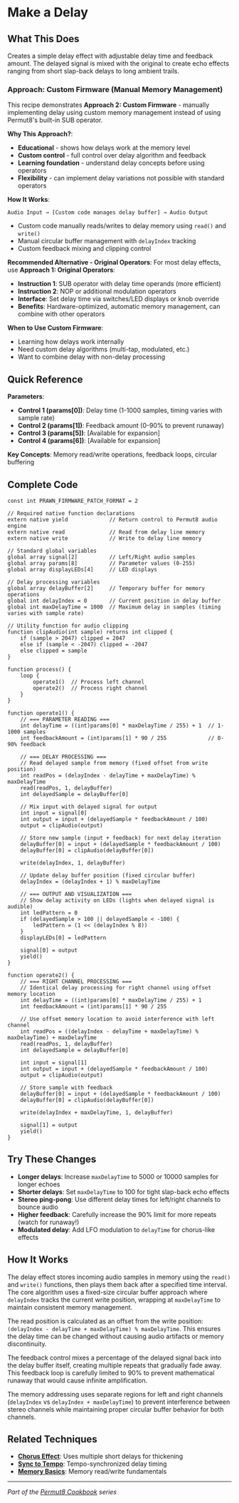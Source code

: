 # Make a Delay

## What This Does
Creates a simple delay effect with adjustable delay time and feedback amount. The delayed signal is mixed with the original to create echo effects ranging from short slap-back delays to long ambient trails.

### **Approach: Custom Firmware (Manual Memory Management)**

This recipe demonstrates **Approach 2: Custom Firmware** - manually implementing delay using custom memory management instead of using Permut8's built-in SUB operator.

**Why This Approach?**:
- **Educational** - shows how delays work at the memory level
- **Custom control** - full control over delay algorithm and feedback  
- **Learning foundation** - understand delay concepts before using operators
- **Flexibility** - can implement delay variations not possible with standard operators

**How It Works**:
```
Audio Input → [Custom code manages delay buffer] → Audio Output
```
- Custom code manually reads/writes to delay memory using `read()` and `write()`
- Manual circular buffer management with `delayIndex` tracking
- Custom feedback mixing and clipping control

**Recommended Alternative - Original Operators**:
For most delay effects, use **Approach 1: Original Operators**:
- **Instruction 1**: SUB operator with delay time operands (more efficient)
- **Instruction 2**: NOP or additional modulation operators
- **Interface**: Set delay time via switches/LED displays or knob override
- **Benefits**: Hardware-optimized, automatic memory management, can combine with other operators

**When to Use Custom Firmware**:
- Learning how delays work internally
- Need custom delay algorithms (multi-tap, modulated, etc.)
- Want to combine delay with non-delay processing

## Quick Reference
**Parameters**:
- **Control 1 (params[0])**: Delay time (1-1000 samples, timing varies with sample rate)
- **Control 2 (params[1])**: Feedback amount (0-90% to prevent runaway)
- **Control 3 (params[5])**: [Available for expansion]
- **Control 4 (params[6])**: [Available for expansion]

**Key Concepts**: Memory read/write operations, feedback loops, circular buffering

## Complete Code
```impala
const int PRAWN_FIRMWARE_PATCH_FORMAT = 2

// Required native function declarations
extern native yield             // Return control to Permut8 audio engine
extern native read              // Read from delay line memory
extern native write             // Write to delay line memory

// Standard global variables
global array signal[2]          // Left/Right audio samples
global array params[8]          // Parameter values (0-255)
global array displayLEDs[4]     // LED displays

// Delay processing variables
global array delayBuffer[2]     // Temporary buffer for memory operations
global int delayIndex = 0       // Current position in delay buffer
global int maxDelayTime = 1000  // Maximum delay in samples (timing varies with sample rate)

// Utility function for audio clipping
function clipAudio(int sample) returns int clipped {
    if (sample > 2047) clipped = 2047
    else if (sample < -2047) clipped = -2047
    else clipped = sample
}

function process() {
    loop {
        operate1()  // Process left channel
        operate2()  // Process right channel
    }
}

function operate1() {
    // === PARAMETER READING ===
    int delayTime = ((int)params[0] * maxDelayTime / 255) + 1  // 1-1000 samples
    int feedbackAmount = (int)params[1] * 90 / 255             // 0-90% feedback
    
    // === DELAY PROCESSING ===
    // Read delayed sample from memory (fixed offset from write position)
    int readPos = (delayIndex - delayTime + maxDelayTime) % maxDelayTime
    read(readPos, 1, delayBuffer)
    int delayedSample = delayBuffer[0]
    
    // Mix input with delayed signal for output
    int input = signal[0]
    int output = input + (delayedSample * feedbackAmount / 100)
    output = clipAudio(output)
    
    // Store new sample (input + feedback) for next delay iteration
    delayBuffer[0] = input + (delayedSample * feedbackAmount / 100)
    delayBuffer[0] = clipAudio(delayBuffer[0])
    
    write(delayIndex, 1, delayBuffer)
    
    // Update delay buffer position (fixed circular buffer)
    delayIndex = (delayIndex + 1) % maxDelayTime
    
    // === OUTPUT AND VISUALIZATION ===
    // Show delay activity on LEDs (lights when delayed signal is audible)
    int ledPattern = 0
    if (delayedSample > 100 || delayedSample < -100) {
        ledPattern = (1 << (delayIndex % 8))
    }
    displayLEDs[0] = ledPattern
    
    signal[0] = output
    yield()
}

function operate2() {
    // === RIGHT CHANNEL PROCESSING ===
    // Identical delay processing for right channel using offset memory location
    int delayTime = ((int)params[0] * maxDelayTime / 255) + 1
    int feedbackAmount = (int)params[1] * 90 / 255
    
    // Use offset memory location to avoid interference with left channel
    int readPos = ((delayIndex - delayTime + maxDelayTime) % maxDelayTime) + maxDelayTime
    read(readPos, 1, delayBuffer)
    int delayedSample = delayBuffer[0]
    
    int input = signal[1]
    int output = input + (delayedSample * feedbackAmount / 100)
    output = clipAudio(output)
    
    // Store sample with feedback
    delayBuffer[0] = input + (delayedSample * feedbackAmount / 100)
    delayBuffer[0] = clipAudio(delayBuffer[0])
    
    write(delayIndex + maxDelayTime, 1, delayBuffer)
    
    signal[1] = output
    yield()
}
```

## Try These Changes
- **Longer delays**: Increase `maxDelayTime` to 5000 or 10000 samples for longer echoes
- **Shorter delays**: Set `maxDelayTime` to 100 for tight slap-back echo effects
- **Stereo ping-pong**: Use different delay times for left/right channels to bounce audio
- **Higher feedback**: Carefully increase the 90% limit for more repeats (watch for runaway!)
- **Modulated delay**: Add LFO modulation to `delayTime` for chorus-like effects

## How It Works
The delay effect stores incoming audio samples in memory using the `read()` and `write()` functions, then plays them back after a specified time interval. The core algorithm uses a fixed-size circular buffer approach where `delayIndex` tracks the current write position, wrapping at `maxDelayTime` to maintain consistent memory management.

The read position is calculated as an offset from the write position: `(delayIndex - delayTime + maxDelayTime) % maxDelayTime`. This ensures the delay time can be changed without causing audio artifacts or memory discontinuity.

The feedback control mixes a percentage of the delayed signal back into the delay buffer itself, creating multiple repeats that gradually fade away. This feedback loop is carefully limited to 90% to prevent mathematical runaway that would cause infinite amplification.

The memory addressing uses separate regions for left and right channels (`delayIndex` vs `delayIndex + maxDelayTime`) to prevent interference between stereo channels while maintaining proper circular buffer behavior for both channels.

## Related Techniques
- **[Chorus Effect](#chorus-effect)**: Uses multiple short delays for thickening
- **[Sync to Tempo](#sync-to-tempo)**: Tempo-synchronized delay timing
- **[Memory Basics](#memory-basics)**: Memory read/write fundamentals

---
*Part of the [Permut8 Cookbook](#permut8-cookbook) series*